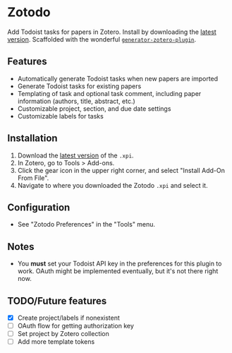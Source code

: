 # Zotodo

Add Todoist tasks for papers in Zotero. Install by downloading the [latest version](https://github.com/wbthomason/zotodo/releases/latest).
Scaffolded with the wonderful
[`generator-zotero-plugin`](https://github.com/retorquere/generator-zotero-plugin).

## Features
- Automatically generate Todoist tasks when new papers are imported
- Generate Todoist tasks for existing papers
- Templating of task and optional task comment, including paper information (authors, title,
  abstract, etc.)
- Customizable project, section, and due date settings
- Customizable labels for tasks

## Installation
1. Download the [latest version](https://github.com/wbthomason/zotodo/releases/latest) of the `.xpi`.
2. In Zotero, go to Tools > Add-ons.
3. Click the  gear icon in the upper right corner, and select "Install Add-On From File".
4. Navigate to where you downloaded the Zotodo `.xpi` and select it.

## Configuration
- See "Zotodo Preferences" in the "Tools" menu.

## Notes
- You **must** set your Todoist API key in the preferences for this plugin to work. OAuth might be
  implemented eventually, but it's not there right now.

## TODO/Future features
- [x] Create project/labels if nonexistent
- [ ] OAuth flow for getting authorization key
- [ ] Set project by Zotero collection
- [ ] Add more template tokens
